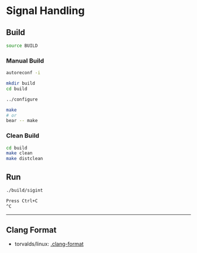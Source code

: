 # Signal Handling

## Build

```bash
source BUILD
```

### Manual Build

```bash
autoreconf -i
```

```bash
mkdir build
cd build
```

```bash
../configure
```

```bash
make
# or
bear -- make
```

### Clean Build

```bash
cd build
make clean
make distclean
```

## Run

```bash
./build/sigint
```

```bash
Press Ctrl+C
^C

```

---

## Clang Format

- torvalds/linux: [.clang-format](https://github.com/torvalds/linux/blob/master/.clang-format)

